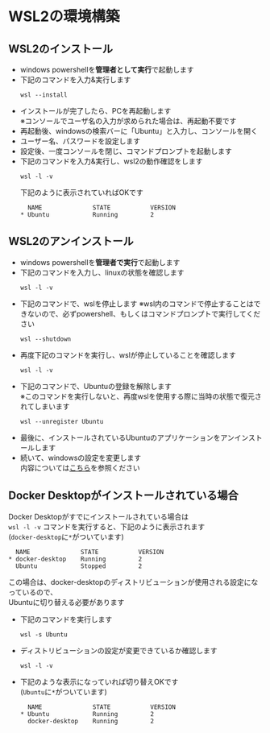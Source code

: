 # WSL2の環境構築
## WSL2のインストール
- windows powershellを**管理者として実行**で起動します
- 下記のコマンドを入力&実行します  
  ```
  wsl --install
  ```
- インストールが完了したら、PCを再起動します  
  ※コンソールでユーザ名の入力が求められた場合は、再起動不要です
- 再起動後、windowsの検索バーに「Ubuntu」と入力し、コンソールを開く
- ユーザー名、パスワードを設定します
- 設定後、一度コンソールを閉じ、コマンドプロンプトを起動します  
- 下記のコマンドを入力&実行し、wsl2の動作確認をします  
  ```
  wsl -l -v
  ```  
  下記のように表示されていればOKです  
  ```
    NAME              STATE           VERSION
  * Ubuntu            Running         2
  ```

## WSL2のアンインストール
- windows powershellを**管理者で実行**で起動します
- 下記のコマンドを入力し、linuxの状態を確認します  
  ```
  wsl -l -v
  ```
- 下記のコマンドで、wslを停止します
  ※wsl内のコマンドで停止することはできないので、必ずpowershell、もしくはコマンドプロンプトで実行してください  
  ```
  wsl --shutdown
  ```
- 再度下記のコマンドを実行し、wslが停止していることを確認します  
  ```
  wsl -l -v
  ```
- 下記のコマンドで、Ubuntuの登録を解除します  
  ※このコマンドを実行しないと、再度wslを使用する際に当時の状態で復元されてしまいます  
  ```
  wsl --unregister Ubuntu
  ```
- 最後に、インストールされているUbuntuのアプリケーションをアンインストールします  
- 続いて、windowsの設定を変更します  
  内容については[こちら](https://qiita.com/zakoken/items/61141df6aeae9e3f8e36#%E6%89%8B%E9%A0%86%EF%BC%92wsl2-%E3%81%A8%E5%91%A8%E8%BE%BA%E3%82%A2%E3%83%97%E3%83%AA%E6%A9%9F%E8%83%BD%E3%81%AE%E7%84%A1%E5%8A%B9%E5%8C%96)を参照ください

## Docker Desktopがインストールされている場合
Docker Desktopがすでにインストールされている場合は  
`wsl -l -v` コマンドを実行すると、下記のように表示されます  
(`docker-desktop`に`*`がついています)  
```
  NAME              STATE           VERSION
* docker-desktop    Running         2
  Ubuntu            Stopped         2
```

この場合は、docker-desktopのディストリビューションが使用される設定になっているので、  
Ubuntuに切り替える必要があります  

- 下記のコマンドを実行します  
  ```
  wsl -s Ubuntu
  ```
- ディストリビューションの設定が変更できているか確認します  
  ```
  wsl -l -v
  ```
- 下記のような表示になっていれば切り替えOKです  
  (`Ubuntu`に`*`がついています)  
  ```
    NAME              STATE           VERSION
  * Ubuntu            Running         2
    docker-desktop    Running         2
  ```